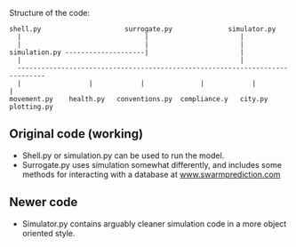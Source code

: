 
Structure of the code:


    shell.py                     surrogate.py              simulator.py
      |                               |                       |                     
      |                               |                       |                            
    simulation.py --------------------|                       |                    
      |                                                       |
      -----------------------------------------------------------------------------
      |                 |            |              |            |          |
    movement.py    health.py   conventions.py  compliance.y   city.py   plotting.py 
    

## Original code (working)
  
- Shell.py or simulation.py can be used to run the model.  
- Surrogate.py uses simulation somewhat differently, and includes some methods for interacting with a database at www.swarmprediction.com


## Newer code 

- Simulator.py contains arguably cleaner simulation code in a more object oriented style. 